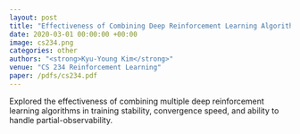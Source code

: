 ```yaml
---
layout: post
title: "Effectiveness of Combining Deep Reinforcement Learning Algorithms"
date: 2020-03-01 00:00:00 +00:00
image: cs234.png
categories: other
authors: "<strong>Kyu-Young Kim</strong>"
venue: "CS 234 Reinforcement Learning"
paper: /pdfs/cs234.pdf
---
```

Explored the effectiveness of combining multiple deep reinforcement learning algorithms in training stability, convergence speed, and ability to handle partial-observability.

